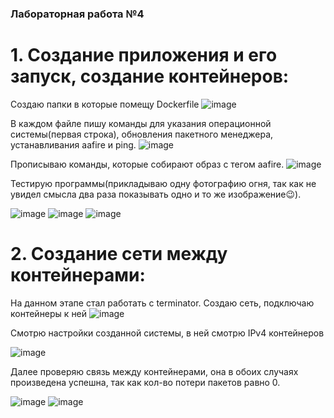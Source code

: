 ### Лабораторная работа №4
#  1. Создание приложения и его запуск, создание контейнеров:
Создаю папки в которые помещу Dockerfile
![image](https://github.com/user-attachments/assets/2f9224e3-3102-4671-8c6a-52fd76515b5c)

В каждом файле пишу команды для указания операционной системы(первая строка), обновления пакетного менеджера, устанавливания aafire и ping.
![image](https://github.com/user-attachments/assets/8f4297e3-271b-4c87-bddb-044846aff750)

Прописываю команды, которые собирают образ с тегом aafire.
![image](https://github.com/user-attachments/assets/f11a80e9-e960-4c03-98df-fe0b5d1bc689)

Тестирую программы(прикладываю одну фотографию огня, так как не увидел смысла два раза показывать одно и то же изображение😉).


![image](https://github.com/user-attachments/assets/538513dc-8062-419c-8e4b-d3b7c12afd16)
![image](https://github.com/user-attachments/assets/342abd15-0b58-4faa-9ef3-879a20fe8a41)
![image](https://github.com/user-attachments/assets/aa2182d8-7bff-4bc5-88b4-34444968490c)<td><td>


#  2. Создание сети между контейнерами:
На данном этапе стал работать с terminator.
Создаю сеть, подключаю контейнеры к ней
![image](https://github.com/user-attachments/assets/683622ca-6563-411e-a029-05370ebd14cb)


Смотрю настройки созданной системы, в ней смотрю IPv4 контейнеров

![image](https://github.com/user-attachments/assets/d1ec8f43-3538-4028-a932-a76ecd5d57da)

Далее проверяю связь между контейнерами, она в обоих случаях произведена успешна, так как кол-во потери пакетов равно 0.

![image](https://github.com/user-attachments/assets/e557aeb0-8254-4983-9bd1-87aa59b12c03)
![image](https://github.com/user-attachments/assets/f51017c1-6607-4615-bd4c-c0cf3fa7fb3f)







